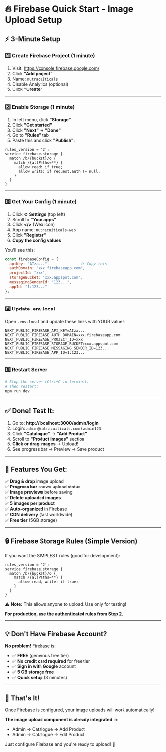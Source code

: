 # 🔥 Firebase Quick Start - Image Upload Setup

## ⚡ 3-Minute Setup

### 1️⃣ Create Firebase Project (1 minute)

1. Visit: https://console.firebase.google.com/
2. Click **"Add project"**
3. Name: `nutracuiticals`
4. Disable Analytics (optional)
5. Click **"Create"**

---

### 2️⃣ Enable Storage (1 minute)

1. In left menu, click **"Storage"**
2. Click **"Get started"**
3. Click **"Next"** → **"Done"**
4. Go to **"Rules"** tab
5. Paste this and click **"Publish"**:

```
rules_version = '2';
service firebase.storage {
  match /b/{bucket}/o {
    match /{allPaths=**} {
      allow read: if true;
      allow write: if request.auth != null;
    }
  }
}
```

---

### 3️⃣ Get Your Config (1 minute)

1. Click ⚙️ **Settings** (top left)
2. Scroll to **"Your apps"**
3. Click **</>** (Web icon)
4. App name: `nutracuiticals-web`
5. Click **"Register"**
6. **Copy the config values**

You'll see this:
```javascript
const firebaseConfig = {
  apiKey: "AIza...",              // Copy this
  authDomain: "xxx.firebaseapp.com",
  projectId: "xxx",
  storageBucket: "xxx.appspot.com",
  messagingSenderId: "123...",
  appId: "1:123..."
};
```

---

### 4️⃣ Update .env.local

Open `.env.local` and update these lines with YOUR values:

```env
NEXT_PUBLIC_FIREBASE_API_KEY=AIza...
NEXT_PUBLIC_FIREBASE_AUTH_DOMAIN=xxx.firebaseapp.com
NEXT_PUBLIC_FIREBASE_PROJECT_ID=xxx
NEXT_PUBLIC_FIREBASE_STORAGE_BUCKET=xxx.appspot.com
NEXT_PUBLIC_FIREBASE_MESSAGING_SENDER_ID=123...
NEXT_PUBLIC_FIREBASE_APP_ID=1:123...
```

---

### 5️⃣ Restart Server

```bash
# Stop the server (Ctrl+C in terminal)
# Then restart:
npm run dev
```

---

## ✅ Done! Test It:

1. Go to: **http://localhost:3000/admin/login**
2. Login: `admin@nutracuiticals.com` / `admin123`
3. Click **"Catalogue"** → **"Add Product"**
4. Scroll to **"Product Images"** section
5. **Click or drag images** → Upload!
6. See progress bar → Preview → Save product

---

## 🎯 Features You Get:

✅ **Drag & drop** image upload  
✅ **Progress bar** shows upload status  
✅ **Image previews** before saving  
✅ **Delete uploaded images**  
✅ **5 images per product**  
✅ **Auto-organized** in Firebase  
✅ **CDN delivery** (fast worldwide)  
✅ **Free tier** (5GB storage)  

---

## 🔒 Firebase Storage Rules (Simple Version)

If you want the SIMPLEST rules (good for development):

```
rules_version = '2';
service firebase.storage {
  match /b/{bucket}/o {
    match /{allPaths=**} {
      allow read, write: if true;
    }
  }
}
```

⚠️ **Note:** This allows anyone to upload. Use only for testing!

**For production, use the authenticated rules from Step 2.**

---

## 💡 Don't Have Firebase Account?

**No problem!** Firebase is:
- ✅ **FREE** (generous free tier)
- ✅ **No credit card required** for free tier
- ✅ **Sign in with Google** account
- ✅ **5 GB storage free**
- ✅ **Quick setup** (3 minutes)

---

## 🎊 That's It!

Once Firebase is configured, your image uploads will work automatically!

**The image upload component is already integrated** in:
- Admin → Catalogue → Add Product
- Admin → Catalogue → Edit Product

Just configure Firebase and you're ready to upload! 🚀

